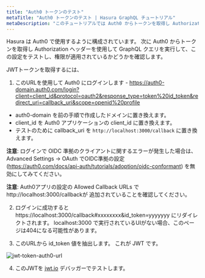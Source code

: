 ```yaml
---
title: "Auth0 トークンのテスト"
metaTitle: "Auth0 トークンのテスト | Hasura GraphQL チュートリアル"
metaDescription: "このチュートリアルでは Auth0 からトークンを取得し Authorization ヘッダーを使用して GraphQL クエリを実行することにより Hasura で Auth0 設定をテストする方法を学びます"
---
```



<YoutubeEmbed link="https://www.youtube.com/embed/05-FWc14qi8" />

Hasura は Auth0 で使用するように構成されています。 次に Auth0 からトークンを取得し Authorization ヘッダーを使用して GraphQL クエリを実行して、この設定をテストし、権限が適用されているかどうかを確認します。

JWTトークンを取得するには、

1. このURLを使用して Auth0 にログインします - https://auth0-domain.auth0.com/login?client=client_id&protocol=oauth2&response_type=token%20id_token&redirect_uri=callback_uri&scope=openid%20profile

- auth0-domain を前の手順で作成したドメインに置き換えます。
- client_id を Auth0 アプリケーションの client_id に置き換えます。
- テストのために callback_uri を `http://localhost:3000/callback` に置き換えます。

**注意**: ログインで OIDC 準拠のクライアントに関するエラーが発生した場合は、Advanced Settings -> OAuth でOIDC準拠の設定 (https://auth0.com/docs/api-auth/tutorials/adoption/oidc-conformant) を無効にしてみてください。

**注意**: Auth0アプリの設定の Allowed Callback URLs で http://localhost:3000/callbackが 追加されていることを確認してください。

2. ログインに成功すると https://localhost:3000/callback#xxxxxxxx&id_token=yyyyyyy にリダイレクトされます。 localhost:3000 で実行されているUIがない場合、このページは404になる可能性があります。

3. このURLから id_token 値を抽出します。 これが JWT です。

![jwt-token-auth0-url](https://graphql-engine-cdn.hasura.io/img/id_token-jwt-url.png)

4. このJWTを [jwt.io](https://jwt.io) デバッガーでテストします。
